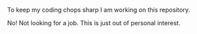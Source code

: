 To keep my coding chops sharp I am working on this repository.

No! Not looking for a job. This is just out of personal interest.
